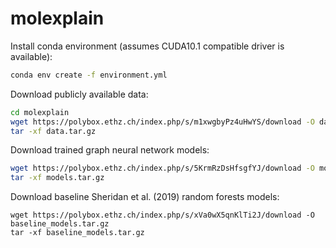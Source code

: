 # molexplain

Install conda environment (assumes CUDA10.1 compatible driver is available):

```bash
conda env create -f environment.yml
```


Download publicly available data:

```bash
cd molexplain
wget https://polybox.ethz.ch/index.php/s/m1xwgbyPz4uHwYS/download -O data.tar.gz
tar -xf data.tar.gz

```


Download trained graph neural network models:

``` bash
wget https://polybox.ethz.ch/index.php/s/5KrmRzDsHfsgfYJ/download -O models.tar.gz
tar -xf models.tar.gz
```

Download baseline Sheridan et al. (2019) random forests models:

```
wget https://polybox.ethz.ch/index.php/s/xVa0wX5qnKlTi2J/download -O baseline_models.tar.gz
tar -xf baseline_models.tar.gz

```